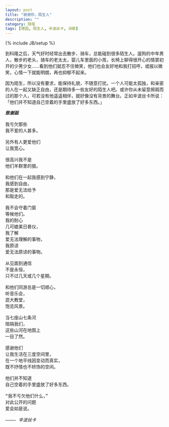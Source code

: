```yaml
---
layout: post
title: "谢谢你，陌生人"
description: ""
category: 随笔
tags: [德国, 陌生人, 辛波丝卡, 诗歌]
---
```

{% include JB/setup %}

到科隆之后，天气好时经常出去散步、骑车，总能碰到很多陌生人。遛狗的中年男人，散步的老头，骑车的老太太，婴儿车里面的小孩，长椅上聊得很开心的情窦初开的少男少女……看到他们就忍不住微笑，他们也会友好地和我打招呼，或报以微笑，心情一下就能明朗，再也抑郁不起来。

因为陌生，所以没有要求，能保持礼貌，不随意打扰。一个人可能太孤独，和亲密的人在一起又缺乏自由，还是期待多一些友好的陌生人吧。或许你从未留意擦肩而过的那个人，可若没有他遥遥相伴，就好像没有背景的舞台。正如辛波丝卡所说：「他们并不知道自己空着的手里盛放了好多东西。」

<pre>
<strong><em>致谢函</em></strong>

我亏欠那些  
我不爱的人甚多。 

另外有人更爱他们  
让我宽心。 

很高兴我不是   
他们羊群里的狼。 

和他们在一起我感到宁静，   
我感到自由，   
那是爱无法给予   
和取走的。   

我不会守着门窗   
等候他们。   
我的耐心   
几可媲美日晷仪，   
我了解   
爱无法理解的事物，   
我原谅   
爱无法原谅的事物。  

从见面到通信   
不是永恒，   
只不过几天或几个星期。  

和他们同游总是一切顺心，   
听音乐会，   
逛大教堂，   
饱览风景。  

当七座山七条河   
阻隔我们，   
这些山河在地图上   
一目了然。 

感谢他们   
让我生活在三度空间里，   
在一个地平线因变动而真实，   
既不抒情也不矫饰的空间。 

他们并不知道   
自己空着的手里盛放了好多东西。  

“我不亏欠他们什么，”   
对此公开的问题   
爱会如是说。 

———— <em>辛波丝卡</em>
</pre>
